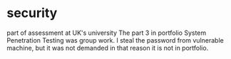# security
part of assessment at UK's university
The part 3 in portfolio System Penetration Testing was group work. 
I steal the password from vulnerable machine, but it was not demanded in that reason it is not in portfolio. 
